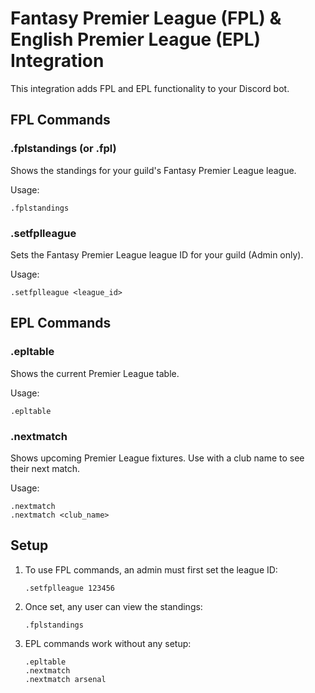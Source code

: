 # Fantasy Premier League (FPL) & English Premier League (EPL) Integration

This integration adds FPL and EPL functionality to your Discord bot.

## FPL Commands

### .fplstandings (or .fpl)
Shows the standings for your guild's Fantasy Premier League league.

Usage:
```
.fplstandings
```

### .setfplleague
Sets the Fantasy Premier League league ID for your guild (Admin only).

Usage:
```
.setfplleague <league_id>
```

## EPL Commands

### .epltable
Shows the current Premier League table.

Usage:
```
.epltable
```

### .nextmatch
Shows upcoming Premier League fixtures. Use with a club name to see their next match.

Usage:
```
.nextmatch
.nextmatch <club_name>
```

## Setup

1. To use FPL commands, an admin must first set the league ID:
   ```
   .setfplleague 123456
   ```

2. Once set, any user can view the standings:
   ```
   .fplstandings
   ```

3. EPL commands work without any setup:
   ```
   .epltable
   .nextmatch
   .nextmatch arsenal
   ```